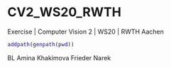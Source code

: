 # CV2_WS20_RWTH
Exercise | Computer Vision 2 | WS20 | RWTH Aachen


```matlab
addpath(genpath(pwd))
```
BL
Amina Khakimova
Frieder
Narek
